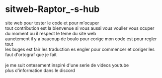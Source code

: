 # sitweb-Raptor_-s-hub
site web pour tester le code et pour m'ocuper <br> 
tout contribution est la bienvenue si vous aussi vous vouller vous ocuper <br>
  du moment ou il respect le teme du site web <br>
aunetement il y a baucoup de boulo pour corige mon code est pour regler tout <br>
  les buges est fair les traduction es engler pour commencer et coriger les <br>
  faut d'ortograf que je fait <br>
  <br>
je me suit ontesement inspiré d'une serie de videos youtube <br>
plus d'information dans le discord  
